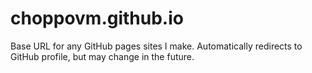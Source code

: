 # choppovm.github.io
Base URL for any GitHub pages sites I make. Automatically redirects to GitHub profile, but may change in the future.

